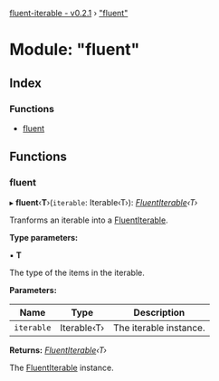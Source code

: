 [fluent-iterable - v0.2.1](../README.md) › ["fluent"](_fluent_.md)

# Module: "fluent"

## Index

### Functions

* [fluent](_fluent_.md#fluent)

## Functions

###  fluent

▸ **fluent**‹**T**›(`iterable`: Iterable‹T›): *[FluentIterable](../interfaces/_types_types_.fluentiterable.md)‹T›*

Tranforms an iterable into a [FluentIterable](../interfaces/_types_types_.fluentiterable.md).

**Type parameters:**

▪ **T**

The type of the items in the iterable.

**Parameters:**

Name | Type | Description |
------ | ------ | ------ |
`iterable` | Iterable‹T› | The iterable instance. |

**Returns:** *[FluentIterable](../interfaces/_types_types_.fluentiterable.md)‹T›*

The [FluentIterable](../interfaces/_types_types_.fluentiterable.md) instance.

